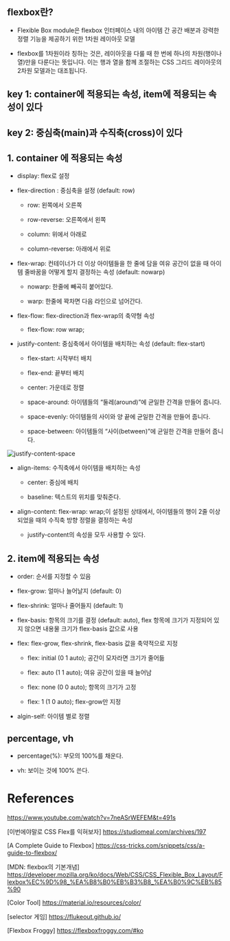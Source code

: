 ## flexbox란?

- Flexible Box module은 flexbox 인터페이스 내의 아이템 간 공간 배분과 강력한 정렬 기능을 제공하기 위한 1차원 레이아웃 모델

- flexbox를 1차원이라 칭하는 것은, 레이아웃을 다룰 때 한 번에 하나의 차원(행이나 열)만을 다룬다는 뜻입니다. 이는 행과 열을 함께 조절하는 CSS 그리드 레이아웃의 2차원 모델과는 대조됩니다.

## key 1: container에 적용되는 속성, item에 적용되는 속성이 있다

## key 2: 중심축(main)과 수직축(cross)이 있다

## 1. container 에 적용되는 속성

- display: flex로 설정

- flex-direction : 중심축을 설정 (default: row)

  - row: 왼쪽에서 오른쪽

  - row-reverse: 오른쪽에서 왼쪽

  - column: 위에서 아래로

  - column-reverse: 아래에서 위로

- flex-wrap: 컨테이너가 더 이상 아이템들을 한 줄에 담을 여유 공간이 없을 때 아이템 줄바꿈을 어떻게 할지 결정하는 속성 (default: nowarp)

  - nowarp: 한줄에 빼곡히 붙어있다.

  - warp: 한줄에 꽉차면 다음 라인으로 넘어간다.

- flex-flow: flex-direction과 flex-wrap의 축약형 속성

  - flex-flow: row wrap;

- justify-content: 중심축에서 아이템을 배치하는 속성 (default: flex-start)

  - flex-start: 시작부터 배치

  - flex-end: 끝부터 배치

  - center: 가운데로 정렬

  - space-around: 아이템들의 “둘레(around)”에 균일한 간격을 만들어 줍니다.

  - space-evenly: 아이템들의 사이와 양 끝에 균일한 간격을 만들어 줍니다.

  - space-between: 아이템들의 “사이(between)”에 균일한 간격을 만들어 줍니다.

![justify-content-space](https://studiomeal.com/wp-content/uploads/2020/01/10-1.jpg)

- align-items: 수직축에서 아이템을 배치하는 속성

  - center: 중심에 배치

  - baseline: 텍스트의 위치를 맞춰준다.

- align-content: flex-wrap: wrap;이 설정된 상태에서, 아이템들의 행이 2줄 이상 되었을 때의 수직축 방향 정렬을 결정하는 속성

  - justify-content의 속성을 모두 사용할 수 있다.

## 2. item에 적용되는 속성

- order: 순서를 지정할 수 있음

- flex-grow: 얼마나 늘어날지 (default: 0)

- flex-shrink: 얼마나 줄어들지 (default: 1)

- flex-basis: 항목의 크기를 결정 (default: auto), flex 항목에 크기가 지정되어 있지 않으면 내용물 크기가 flex-basis 값으로 사용

- flex: flex-grow, flex-shrink, flex-basis 값을 축약적으로 지정

  - flex: initial (0 1 auto); 공간이 모자라면 크기가 줄어듦

  - flex: auto (1 1 auto); 여유 공간이 있을 때 늘어남

  - flex: none (0 0 auto); 항목의 크기가 고정

  - flex: 1 (1 0 auto); flex-grow만 지정

- algin-self: 아이템 별로 정렬

## percentage, vh

- percentage(%): 부모의 100%를 채운다.

- vh: 보이는 것에 100% 쓴다.

# References

https://www.youtube.com/watch?v=7neASrWEFEM&t=491s

[이번에야말로 CSS Flex를 익혀보자] https://studiomeal.com/archives/197

[A Complete Guide to Flexbox] https://css-tricks.com/snippets/css/a-guide-to-flexbox/

[MDN: flexbox의 기본개념] https://developer.mozilla.org/ko/docs/Web/CSS/CSS_Flexible_Box_Layout/Flexbox%EC%9D%98_%EA%B8%B0%EB%B3%B8_%EA%B0%9C%EB%85%90

[Color Tool] https://material.io/resources/color/

[selector 게임] https://flukeout.github.io/

[Flexbox Froggy] https://flexboxfroggy.com/#ko
